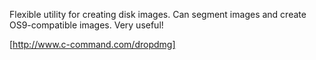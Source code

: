 Flexible utility for creating disk images. Can segment images and create OS9-compatible images. Very useful!

[http://www.c-command.com/dropdmg]